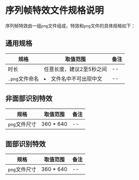 # 序列帧特效文件规格说明

序列帧特效由一组`png`文件组成，特效和`png`文件的具体规格如下：

## 通用规格
|规格|取值范围|备注|
|--|--|--|
|时长|任意长度，建议2至5秒之间|--|
|`.png`文件命名|<li>文件名中不可出现中文</li>|--|
## 非面部识别特效

|规格|取值范围|备注|
|--|--|--|
|`png`文件尺寸|360 * 640|--|

## 面部识别特效

|规格|取值范围|备注|
|--|--|--|
|`png`文件尺寸|360 * 640|--|
